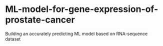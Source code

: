 # ML-model-for-gene-expression-of-prostate-cancer
Building an accurately predicting ML model based on RNA-sequence dataset
